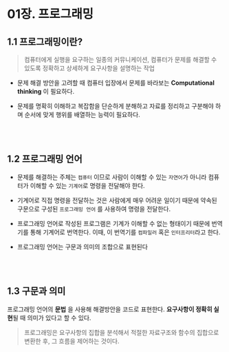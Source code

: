 # 01장. 프로그래밍
## 1.1 프로그래밍이란?

> 컴퓨터에게 실행을 요구하는 일종의 커뮤니케이션, 컴퓨터가 문제를 해결할 수 있도록 정확하고 상세하게 요구사항을 설명하는 작업
> 

- 문제 해결 방안을 고려할 때 컴퓨터 입장에서 문제를 바라보는 **Computational thinking** 이 필요하다.

- 문제를 명확히 이해하고 복잡함을 단순하게 분해하고 자료를 정리하고 구분해야 하며 순서에 맞게 행위를 배열하는 능력이 필요하다.

<br>
<br>

## 1.2 프로그래밍 언어

- 문제를 해결하는 주체는 `컴퓨터` 이므로 사람이 이해할 수 있는 `자연어`가 아니라 컴퓨터가 이해할 수 있는 `기계어`로 명령을 전달해야 한다.

- 기계어로 직접 명령을 전달하는 것은 사람에게 매우 어려운 일이기 때문에 약속된 구문으로 구성된 `프로그래밍 언어` 를 사용하여 명령을 전달한다.

- 프로그래밍 언어로 작성된 프로그램은 기계가 이해할 수 없는 형태이기 때문에 번역기를 통해 기계어로 번역한다. 이때, 이 번역기를 `컴파일러` 혹은 `인터프리터`라고 한다.

- 프로그래밍 언어는 구문과 의미의 조합으로 표현된다

<br>
<br>

## 1.3 구문과 의미

프로그래밍 언어의 **문법** 을 사용해 해결방안을 코드로 표현한다. **요구사항이 정확히 실현**될 때 의미가 있다고 할 수 있다.

> 프로그래밍은 요구사항의 집합을 분석해서 적절한 자료구조와 함수의 집합으로 변환한 후, 그 흐름을 제어하는 것이다.